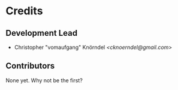 # Credits

## Development Lead

* Christopher "vomaufgang" Knörndel _<cknoerndel@gmail.com_>

## Contributors

None yet. Why not be the first?

